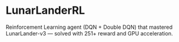 # LunarLanderRL
Reinforcement Learning agent (DQN + Double DQN) that mastered LunarLander-v3 — solved with 251+ reward and GPU acceleration.
